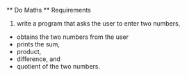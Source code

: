 ** Do Maths **
Requirements
 1) write a program that asks the user to enter two numbers, 
 + obtains the two numbers from the user 
 + prints the sum, 
 + product, 
 + difference, and 
 + quotient 
 of the two numbers.

